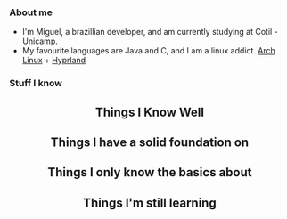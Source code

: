### About me

- I'm Miguel, a brazillian developer, and am currently studying at Cotil - Unicamp.
- My favourite languages are Java and C, and I am a linux addict. [Arch Linux](https://archlinux.org) + [Hyprland](https://hyprland.org)

### Stuff I know 

<html>
  <h2 align="center">Things I Know Well</h2>
  <h2 align="center">Things I have a solid foundation on</h2>
  <h2 align="center">Things I only know the basics about</h2>
  <h2 align="center">Things I'm still learning</h2>
</html>
